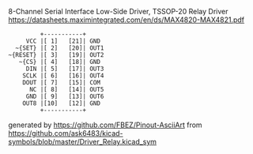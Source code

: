 8-Channel Serial Interface Low-Side Driver, TSSOP-20
Relay Driver
https://datasheets.maximintegrated.com/en/ds/MAX4820-MAX4821.pdf


	         +-----------+
	     VCC |[ 1]   [21]| GND
	  ~{SET} |[ 2]   [20]| OUT1
	~{RESET} |[ 3]   [19]| OUT2
	   ~{CS} |[ 4]   [18]| GND
	     DIN |[ 5]   [17]| OUT3
	    SCLK |[ 6]   [16]| OUT4
	    DOUT |[ 7]   [15]| COM
	      NC |[ 8]   [14]| OUT5
	     GND |[ 9]   [13]| OUT6
	    OUT8 |[10]   [12]| GND
	         +-----------+


generated by https://github.com/FBEZ/Pinout-AsciiArt from https://github.com/ask6483/kicad-symbols/blob/master/Driver_Relay.kicad_sym